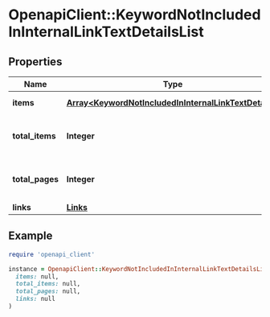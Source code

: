 # OpenapiClient::KeywordNotIncludedInInternalLinkTextDetailsList

## Properties

| Name | Type | Description | Notes |
| ---- | ---- | ----------- | ----- |
| **items** | [**Array&lt;KeywordNotIncludedInInternalLinkTextDetails&gt;**](KeywordNotIncludedInInternalLinkTextDetails.md) | Set of items. |  |
| **total_items** | **Integer** | Total number of items in result set. |  |
| **total_pages** | **Integer** | Total number of pages in result set. |  |
| **links** | [**Links**](Links.md) |  | [optional] |

## Example

```ruby
require 'openapi_client'

instance = OpenapiClient::KeywordNotIncludedInInternalLinkTextDetailsList.new(
  items: null,
  total_items: null,
  total_pages: null,
  links: null
)
```

